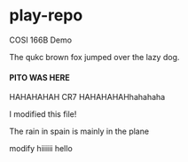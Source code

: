 # play-repo
COSI 166B Demo

The qukc brown fox jumped over the lazy dog.

#### PITO WAS HERE
HAHAHAHAH
CR7
HAHAHAHAHhahahaha


I modified this file!

The rain in spain is mainly in the plane

modify
hiiiiii
hello
